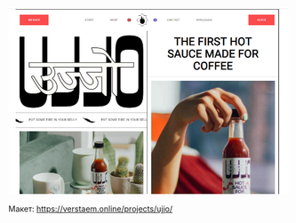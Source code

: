 ![Ujjo](https://github.com/canoua/ujjo/blob/master/desktop.jpg)

Макет:
https://verstaem.online/projects/ujjo/
